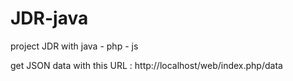 # JDR-java
project JDR with java - php - js


get JSON data with this URL : http://localhost/web/index.php/data